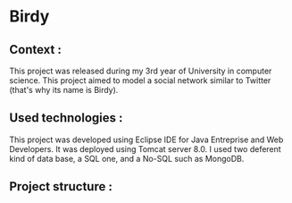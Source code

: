 # Birdy

## Context :

This project was released during my 3rd year of University in computer science.
This project aimed to model a social network similar to Twitter (that's why its name is Birdy).

## Used technologies :

This project was developed using Eclipse IDE for Java Entreprise and Web Developers.
It was deployed using Tomcat server 8.0.
I used two deferent kind of data base, a SQL one, and a No-SQL such as MongoDB.

## Project structure :

